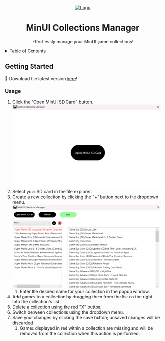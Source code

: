 <div align="center">
<a href="https://github.com/othneildrew/Best-README-Template">
    <img src="images/logo.png" alt="Logo" width="80" height="80">
</a>

<h1 align="center">MinUI Collections Manager</h1>

<p align="center">
    Effortlessly manage your MinUI game collections!
</p>
</div>

<details>
  <summary>Table of Contents</summary>
  <ol>
    <li>
      <a href="#getting-started">Getting Started</a>
      <ul>
        <li><a href="#usage">Usage</a></li>
      </ul>
    </li>
  </ol>
</details>

## Getting Started

🚀 Download the latest version [here](https://github.com/Fabuloup/MinUI-Collections-Manager/releases/latest)!

### Usage

1. Click the "Open MinUI SD Card" button.
    ![Home Screen](images/mcm_home.png)
2. Select your SD card in the file explorer.
3. Create a new collection by clicking the "+" button next to the dropdown menu.
    ![Collections Screen](images/mcm_collections.png)
    1. Enter the desired name for your collection in the popup window.
4. Add games to a collection by dragging them from the list on the right into the collection's list.
5. Delete a collection using the red "X" button.
6. Switch between collections using the dropdown menu.
7. Save your changes by clicking the save button; unsaved changes will be discarded.
    1. Games displayed in red within a collection are missing and will be removed from the collection when this action is performed.
